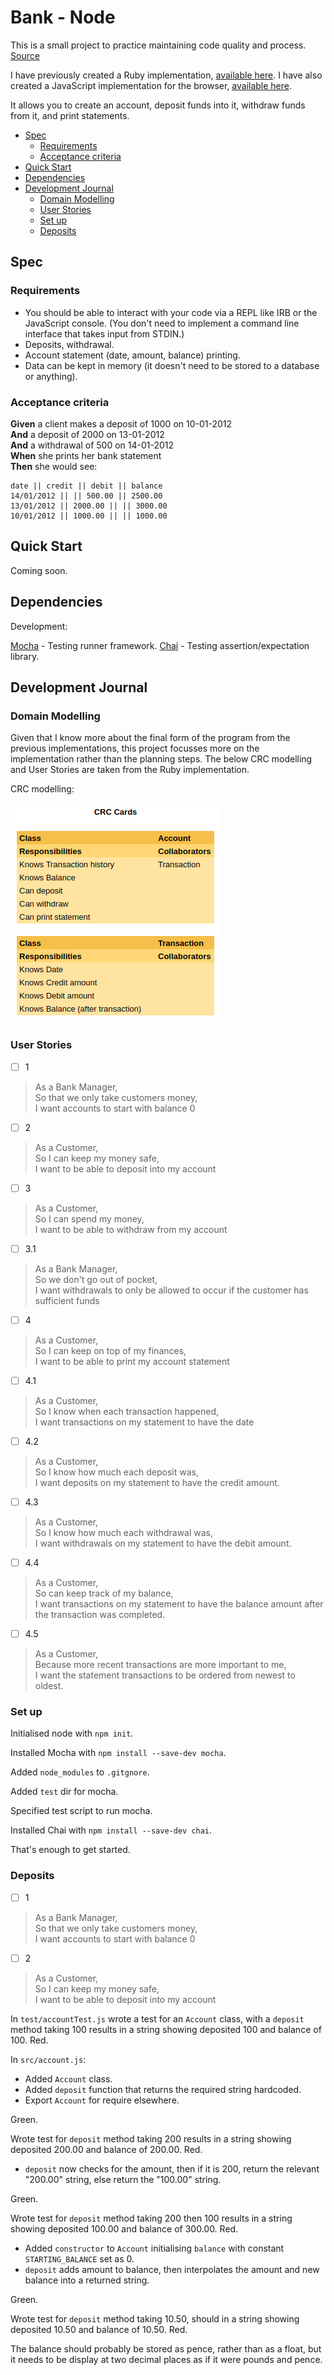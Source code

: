 <!-- omit in toc -->
# Bank - Node

This is a small project to practice maintaining code quality and process. [Source]

I have previously created a Ruby implementation, [available here](https://github.com/hturnbull93/bank/).
I have also created a JavaScript implementation for the browser, [available here](https://github.com/hturnbull93/bank-js/).

It allows you to create an account, deposit funds into it, withdraw funds from it, and print statements.

- [Spec](#spec)
  - [Requirements](#requirements)
  - [Acceptance criteria](#acceptance-criteria)
- [Quick Start](#quick-start)
- [Dependencies](#dependencies)
- [Development Journal](#development-journal)
  - [Domain Modelling](#domain-modelling)
  - [User Stories](#user-stories)
  - [Set up](#set-up)
  - [Deposits](#deposits)

## Spec

### Requirements

- You should be able to interact with your code via a REPL like IRB or the JavaScript console. (You don't need to implement a command line interface that takes input from STDIN.)
- Deposits, withdrawal.
- Account statement (date, amount, balance) printing.
- Data can be kept in memory (it doesn't need to be stored to a database or anything).

### Acceptance criteria

**Given** a client makes a deposit of 1000 on 10-01-2012  
**And** a deposit of 2000 on 13-01-2012  
**And** a withdrawal of 500 on 14-01-2012  
**When** she prints her bank statement  
**Then** she would see:

```irb
date || credit || debit || balance
14/01/2012 || || 500.00 || 2500.00
13/01/2012 || 2000.00 || || 3000.00
10/01/2012 || 1000.00 || || 1000.00
```

## Quick Start

Coming soon.
<!--
1. Clone this repo.
2. Open `SpecRunner.html` in your browser.
3. Inspect the tests.
4. Open your browser console.
5. Set up your account with:

   ```js
   let account = new Account()
   ```

6. Use the account with the following methods:

| Method                     | Description                                                                                        |
| -------------------------- | -------------------------------------------------------------------------------------------------- |
| `account.deposit(number)`  | deposit however much you want into your account, this figure is in pounds with pence as decimals.  |
| `account.withdraw(number)` | withdraw however much you want from your account, this figure is in pounds with pence as decimals. |
| `account.statement()`      | prints a statement of all transactions so far                                                      |

You should see something similar to the below:

## Screen Preview

![Screen preview](images/jsconsole-bank.png)
 -->

## Dependencies

Development:

[Mocha] - Testing runner framework.
[Chai] - Testing assertion/expectation library.

## Development Journal

### Domain Modelling

Given that I know more about the final form of the program from the previous implementations, this project focusses more on the implementation rather than the planning steps. The below CRC modelling and User Stories are taken from the Ruby implementation.

CRC modelling:

![CRC Model](images/Bank-REPL-CRC.png)

### User Stories

- [ ] 1

> As a Bank Manager,  
> So that we only take customers money,  
> I want accounts to start with balance 0

- [ ] 2

> As a Customer,  
> So I can keep my money safe,  
> I want to be able to deposit into my account

- [ ] 3

> As a Customer,  
> So I can spend my money,  
> I want to be able to withdraw from my account

- [ ] 3.1

> As a Bank Manager,  
> So we don't go out of pocket,  
> I want withdrawals to only be allowed to occur if the customer has sufficient funds

- [ ] 4

> As a Customer,  
> So I can keep on top of my finances,  
> I want to be able to print my account statement

- [ ] 4.1

> As a Customer,  
> So I know when each transaction happened,  
> I want transactions on my statement to have the date

- [ ] 4.2

> As a Customer,  
> So I know how much each deposit was,  
> I want deposits on my statement to have the credit amount.

- [ ] 4.3

> As a Customer,  
> So I know how much each withdrawal was,  
> I want withdrawals on my statement to have the debit amount.

- [ ] 4.4

> As a Customer,  
> So can keep track of my balance,  
> I want transactions on my statement to have the balance amount after the transaction was completed.

- [ ] 4.5

> As a Customer,  
> Because more recent transactions are more important to me,  
> I want the statement transactions to be ordered from newest to oldest.

### Set up

Initialised node with `npm init`.

Installed Mocha with `npm install --save-dev mocha`.

Added `node_modules` to `.gitgnore`.

Added `test` dir for mocha.

Specified test script to run mocha.

Installed Chai with `npm install --save-dev chai`.

That's enough to get started.

### Deposits

- [ ] 1

> As a Bank Manager,  
> So that we only take customers money,  
> I want accounts to start with balance 0

- [ ] 2

> As a Customer,  
> So I can keep my money safe,  
> I want to be able to deposit into my account

In `test/accountTest.js` wrote a test for an `Account` class, with a `deposit` method taking 100 results in a string showing deposited 100 and balance of 100. Red.

In `src/account.js`:

- Added `Account` class.
- Added `deposit` function that returns the required string hardcoded.
- Export `Account` for require elsewhere.

Green.

Wrote test for `deposit` method taking 200 results in a string showing deposited 200.00 and balance of 200.00. Red.

- `deposit` now checks for the amount, then if it is 200, return the relevant "200.00" string, else return the "100.00" string.

Green.

Wrote test for `deposit` method taking 200 then 100 results in a string showing deposited 100.00 and balance of 300.00. Red.

- Added `constructor` to `Account` initialising `balance` with constant `STARTING_BALANCE` set as 0.
- `deposit` adds amount to balance, then interpolates the amount and new balance into a returned string.

Green.

Wrote test for `deposit` method taking 10.50, should in a string showing deposited 10.50 and balance of 10.50. Red.

The balance should probably be stored as pence, rather than as a float, but it needs to be display at two decimal places as if it were pounds and pence.

<!-- Links -->

[source]: https://github.com/makersacademy/course/blob/master/individual_challenges/bank_tech_test.md
[Mocha]: https://mochajs.org/
[Chai]: https://www.chaijs.com/